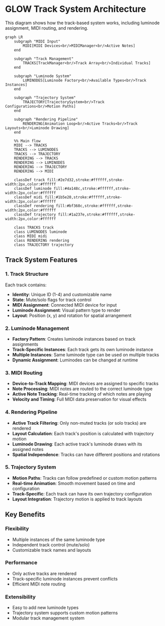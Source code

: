 # GLOW Track System Architecture

This diagram shows how the track-based system works, including luminode assignment, MIDI routing, and rendering.

```mermaid
graph LR
    subgraph "MIDI Input"
        MIDI[MIDI Devices<br/>MIDIManager<br/>Active Notes]
    end
    
    subgraph "Track Management"
        TRACKS[TrackManager<br/>Track Array<br/>Individual Tracks]
    end
    
    subgraph "Luminode System"
        LUMINODES[Luminode Factory<br/>Available Types<br/>Track Instances]
    end
    
    subgraph "Trajectory System"
        TRAJECTORY[TrajectorySystem<br/>Track Configurations<br/>Motion Paths]
    end
    
    subgraph "Rendering Pipeline"
        RENDERING[Animation Loop<br/>Active Tracks<br/>Track Layouts<br/>Luminode Drawing]
    end
    
    %% Main flow
    MIDI --> TRACKS
    TRACKS --> LUMINODES
    TRACKS --> TRAJECTORY
    RENDERING --> TRACKS
    RENDERING --> LUMINODES
    RENDERING --> TRAJECTORY
    RENDERING --> MIDI
    
    classDef track fill:#2e7d32,stroke:#ffffff,stroke-width:2px,color:#ffffff
    classDef luminode fill:#4a148c,stroke:#ffffff,stroke-width:2px,color:#ffffff
    classDef midi fill:#1b5e20,stroke:#ffffff,stroke-width:2px,color:#ffffff
    classDef rendering fill:#bf360c,stroke:#ffffff,stroke-width:2px,color:#ffffff
    classDef trajectory fill:#1a237e,stroke:#ffffff,stroke-width:2px,color:#ffffff
    
    class TRACKS track
    class LUMINODES luminode
    class MIDI midi
    class RENDERING rendering
    class TRAJECTORY trajectory
```

## Track System Features

### 1. Track Structure
Each track contains:
- **Identity**: Unique ID (1-4) and customizable name
- **State**: Mute/solo flags for track control
- **MIDI Assignment**: Connected MIDI device for input
- **Luminode Assignment**: Visual pattern type to render
- **Layout**: Position (x, y) and rotation for spatial arrangement

### 2. Luminode Management
- **Factory Pattern**: Creates luminode instances based on track assignments
- **Track-Specific Instances**: Each track gets its own luminode instance
- **Multiple Instances**: Same luminode type can be used on multiple tracks
- **Dynamic Assignment**: Luminodes can be changed at runtime

### 3. MIDI Routing
- **Device-to-Track Mapping**: MIDI devices are assigned to specific tracks
- **Note Processing**: MIDI notes are routed to the correct luminode type
- **Active Note Tracking**: Real-time tracking of which notes are playing
- **Velocity and Timing**: Full MIDI data preservation for visual effects

### 4. Rendering Pipeline
- **Active Track Filtering**: Only non-muted tracks (or solo tracks) are rendered
- **Layout Calculation**: Each track's position is calculated with trajectory motion
- **Luminode Drawing**: Each active track's luminode draws with its assigned notes
- **Spatial Independence**: Tracks can have different positions and rotations

### 5. Trajectory System
- **Motion Paths**: Tracks can follow predefined or custom motion patterns
- **Real-time Animation**: Smooth movement based on time and configuration
- **Track-Specific**: Each track can have its own trajectory configuration
- **Layout Integration**: Trajectory motion is applied to track layouts

## Key Benefits

### Flexibility
- Multiple instances of the same luminode type
- Independent track control (mute/solo)
- Customizable track names and layouts

### Performance
- Only active tracks are rendered
- Track-specific luminode instances prevent conflicts
- Efficient MIDI note routing

### Extensibility
- Easy to add new luminode types
- Trajectory system supports custom motion patterns
- Modular track management system

